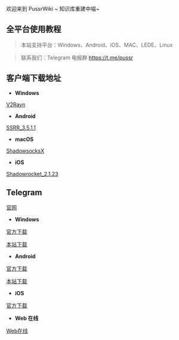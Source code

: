 欢迎来到 PussrWiki ~ 知识库重建中喵~


## 全平台使用教程

> 本站支持平台：Windows、Android、iOS、MAC、LEDE、Linux

> 联系我们：Telegram 电报群 https://t.me/pussr


## 客户端下载地址

- **Windows**

[V2Rayn](https://files.re/windows/SSTap-beta-setup-1.0.9.7.zip)



- **Android**

[SSRR_3.5.1.1](https://files.re/android/SSRR_3.5.1.1.apk)

- **macOS**

[ShadowsocksX](https://files.re/macOS/ShadowsocksX-NG-R8.dmg)


- **iOS**

[Shadowrocket_2.1.23](https://xn--yets78bbhi.club/)

 

## Telegram 

[官网](https://telegram.org/)

- **Windows**

[官方下载](https://telegram.org/dl/desktop/win)

[本站下载](/dos/)

- **Android**

[官方下载](https://play.google.com/store/apps/details?id=org.telegram.messenger)

[本站下载](/dos/)

- **iOS**

[官方下载](https://apps.apple.com/app/telegram-messenger/id686449807)

- **Web 在线**

[Web在线](https://web.telegram.org/)







